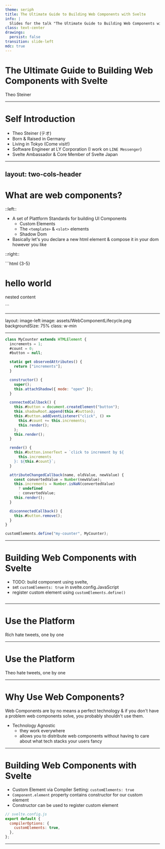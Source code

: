 ```yaml
---
theme: seriph
title: The Ultimate Guide to Building Web Components with Svelte
info: |
  Slides for the talk "The Ultimate Guide to Building Web Components with Svelte" held at Svelte Summit 2025 in Barcelona by Theo Steiner.
class: text-center
drawings:
  persist: false
transition: slide-left
mdc: true
---
```


# The Ultimate Guide to Building Web Components with Svelte

Theo Steiner

<!--
- introduction
- maybe joke about having bitten of more than I can chew with that title
-->

---

# Self Introduction

- Theo Steiner (テオ)
- Born & Raised in Germany
- Living in Tokyo (Come visit!)
- Software Engineer at LY Corporation (I work on `LINE Messenger`)
- Svelte Ambassador & Core Member of Svelte Japan

<!--
- self introduction
-->

---

## layout: two-cols-header

# What are web components?

::left::

<v-clicks class="min-h-full">

- A set of Plattform Standards for building UI Components
  - Custom Elements
  - The `<template>` & `<slot>` elements
  - Shadow Dom
- Basically let's you declare a new html element & compose it in your dom however you like

</v-clicks>

::right::

<div v-click="2" class="px-4">
```html {3-5}
<html>
  <h1>hello world</h1>
  <my-element>
    <p>nested content</p>
  </my-element>
</html>
```
</div>

<!--
An ultimate guide to building web components would not be complete, without giving a primer about what `web components` even are.
The name "Web components" actually is an umbrella term for a collection of APIs, that allow us to build Components, that is,  a reusable piece of UI,
using native browser features.
While we are normally confined to using only html elements browsers provide, custom elements allow us to extend the html with elements we can implement ourselves.
These custom elements are implemented as classes that extend a base `HTMLElement` class and are notified about their state in the DOM via lifecycle methods.
In order to compose with native html elements, they can define "holes" in their markup by using the `<slot>` element.
If you have used svelte before version 5, you might be familiar with slots as a way to nest content within a component.
The last API that is part of the web components standard is this thing called the "shadow dom" - a technology for attaching isolated DOM trees to our document.
Simply put, it allows us to encapsulate our component's markup and styles, so that they are not affected by the outside world and vice versa.
-->

---

layout: image-left
image: assets/WebComponentLifecycle.png
backgroundSize: 75%
class: w-min

---

```js {all|0-14|15-29|31-37|38-41}{maxHeight: '100%'}
class MyCounter extends HTMLElement {
  increments = 1;
  #count = 0;
  #button = null;

  static get observedAttributes() {
    return ["increments"];
  }

  constructor() {
    super();
    this.attachShadow({ mode: "open" });
  }

  connectedCallback() {
    this.#button = document.createElement("button");
    this.shadowRoot.append(this.#button);
    this.#button.addEventListener("click", () =>
      this.#count += this.increments;
      this.render();
    );
    this.render();
  }

  render() {
    this.#button.innerText = `click to increment by ${
      this.increments
    }: ${this.#count}`;
  }

  attributeChangedCallback(name, oldValue, newValue) {
    const convertedValue = Number(newValue);
    this.increments = Number.isNaN(convertedValue)
      ? undefined
      : convertedValue;
    this.render();
  }

  disconnectedCallback() {
    this.#button.remove();
  }
}

customElements.define("my-counter", MyCounter);
```

<!--
Now let's quickly go over how custom elements are built using javascript.
While the example looks a bit verbose, it is actually just a very simple counter component, where the value the increment counter is incremented by can be set via an attribute.
In this example, we subclass `HTMLElement` to create our own `MyCounter` custom element class.
To register the custom element we call customElements.define() passing in a tag name and the class we defined above.
Once registered, we can use our custom element in the DOM like any other html element.
This means, we can instantiate the 'my-counter' element using the `document.createElement()` API.
[click] Upon creation, the element's constructor is called and properties are initialized.
To render our element, we need to attach it to the DOM, for example by appending it to the document body.
[click] This is where the `connectedCallback` lifecycle method is called, telling us that our element is now part of the DOM.
In the example, we create a button element and append it to the shadow root of our custom element.
We also setup an event listener for the button's click event.
You can sort of think of the `connectedCallback` as the equivalent of a svelte component's `onMount` lifecycle method.
Except that since svelte doesn't render for us, we have to manually insert and update our content in the DOM by calling the `render()` method.
[click] While our component is connected to the DOM, we are also notified about changes to the attributes of our element via the `attributeChangedCallback`.
Please note, that since html attributes are always strings, we need to convert the attribute value to a number before storing it in our component's increments property.
Since we don't have reactivity in vanilla JavaScript we need to manually call `render()` to reflect the changed state in the UI.
[click] Finally, we have the `disconnectedCallback` lifecycle method, which is called when our element is removed from the DOM.
This is where we can clean up side effects we caused during our component's lifetime, such as adding event listeners or rendering to the dom.


TODO: Quite a bit of code, now let's see how we can build the same component using svelte.
-->

---

# Building Web Components with Svelte

- TODO: build component using svelte,
- set `customElements: true` in svelte.config.JavaScript
- register custom element using `customElements.define()`

```html

```

---

# Use the Platform

Rich hate tweets, one by one

<!--
Before we get into how we can build web components using Svelte, I'd like to take a small excursion into the meta discussion surrounding web components.
While some engineers spend their days writing tweets about how needlessly complex web development has gotten,
and how engineers turn to tools like svelte to overengineer buttons with wasteful amounts of custom javascript,
when they could just "use the platform" and build things using native features like web components instead,
others detest web components as a technology built perpendicular to real developer needs with no real world use cases.
Before sitting through a thirty minute talk on Web Components, I figured it might be nice to know if you should even be working with that technology in the first place.
Since most of you folks are probably devote disciples of his,
I assume you value Svelte Jesus's, urgh, I mean Rich Harris's opinion on the matter.
But, since I'm terrified of unscripted live interaction, instead of asking the real Rich in the audience, let's scour the interwebs for his true feelings about custom elements instead.

** Rich Hate Tweets **

Damn... that was devastating, but before you leave the room just now, let me tell you that of course Rich would say something like that.
After all, he is one of them. Big JavaScript. THEY want you to send bloated bundles to your users so they can feed on your bandwidth!
Let's maybe look at somebody more trustworthy.. You know, somebody who has no reason to hide the truth from you to farm orange github stars.
Like, let's say, someone who gives a talk on web components. Like, you know, me!
-->

---

# Use the Platform

Theo hate tweets, one by one

<!--

** Theo Hate Tweets **

Okay... that wasn't exactly a glowing review either..
So what am I doing here, why would we even want to build web components with svelte when they come with so many issues?
-->

---

# Why Use Web Components?

Web Components are by no means a perfect technology & if you don't have a problem web components solve, you probably shouldn't use them.

- Technology Agnostic
  - they work everywhere
  - allows you to distribute web components without having to care about what tech stacks your users fancy

<!--
In theory, you'd probably always want to stick to a modern framework like svelte to build all of your apps and components in the idiomatic syntax of the framework.
That way, you get better performance, a better developer experience and none of the headaches that come with web components.
But in practice, things are messy & we don't always get to work with nice unified tech stacks.
We might have multiple tech stacks across products, or even ship to third parties where we don't know what technology they are using.
In my opinion, this is the use case where web components most shine. Not like the name suggests, as "components" that help you organize individual pieces of codes,
but rather as encapsulation tools that let you distribute your code without having to worry about compatibility.
For example at the company I work at, we use custom elements to share reusable components between different products.
That way, even if the frameworks or framework version differ across products, we still can share an implementation.
Another use case that comes to mind is distributing small self-contained units of code.
Like, for example, a checkout widget that you can just drop onto your website to handle payments.
-->

---

# Building Web Components with Svelte

- Custom Element via Compiler Setting: `customElements: true`
- `Component.element` property contains constructor for our custom element
- Constructor can be used to register custom element

```javascript
// svelte.config.js
export default {
  compilerOptions: {
    customElements: true,
  },
};
```

<!--
As you just saw, building web components using vanilla JavaScript quickly turns your code into imperative spaghetti rather quickly.
Since svelte allows us to build components with an elegant declarative syntax, we'd much rather use svelte to build custom elements instead.
Literally all we have to do for this to work is adding `customElement: true` to the compiler settings in our svelte config.
If we build our project now, an `element` property is newly added to the default export of our compiled svelte component.
This property contains the constructor for a custom element version of our component.
We can now pass this constructor alongside a tag name to `customElements.define()` to register the component with the window's custom element registry.
Once we've registered it, all that's left to do is using our tag name to reference the element within our html & our svelte component magically renders within any context,
be it vanilla JS or another framework like react or vue.

(comment: I would personally recommend using a library dedicated to building custom elements, like `lit`,
for cases where you really need to get into the nitty gritty of web components)
-->

---
